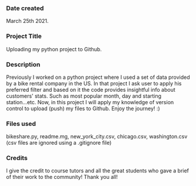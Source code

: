 ### Date created
March 25th 2021.

### Project Title
Uploading my python project to Github.

### Description
Previously I worked on a python project where I used a set of data provided by a bike rental company in the US. In that project I ask user to apply his preferred filter and based on it the code provides insightful info about customers' stats. Such as most popular month, day and starting station...etc. Now, in this project I will apply my knowledge of version control to upload (push) my files to Github. Enjoy the journey! :)

### Files used
bikeshare.py, readme.mg, new_york_city.csv, chicago.csv, washington.csv (csv files are ignored using a .gitignore file)

### Credits
I give the credit to course tutors and all the great students who gave a brief of their work to the community! Thank you all!
